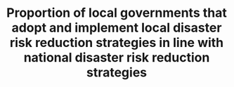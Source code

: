 ---
data_non_statistical: false
date_metadata_updated: February 2018 (Kali Kong)
goal_meta_link: http://unstats.un.org/sdgs/files/metadata-compilation/Metadata-Goal-1.pdf
goal_meta_link_page: 21
graph: binary
graph_status_notes: Posted
graph_title: Has the US established national and local disaster risk reduction strategies?
graph_type: line
graph_type_description: null
has_metadata: false
indicator: 1.5.4
indicator_name: Proportion of local governments that adopt and implement local disaster
  risk reduction strategies in line with national disaster risk reduction strategies
indicator_sort_order: 01.05.04
indicator_variable: disaster_rsk_rdctn
layout: indicator
periodicity: Annual
permalink: /1-5-4/
published: true
reporting_status: complete
sdg_goal: 1
source_active_1: true
source_agency_staff_email_1: Elan_P_Strait@nsc.eop.gov
source_agency_staff_name_1: Elan Strait
source_agency_survey_dataset_1: National Security Council/Executive Office of the
  President
source_notes_1: null
source_title_1: null
source_url_1: https://www.dhs.gov/presidential-policy-directive-8-national-preparedness
target: By 2030, build the resilience of the poor and those in vulnerable situations
  and reduce their exposure and vulnerability to climate-related extreme events and
  other economic, social and environmental shocks and disasters.
target_id: '1.5'
title: Proportion of local governments that adopt and implement local disaster risk
  reduction strategies in line with national disaster risk reduction strategies
un_designated_tier: '1'
unit_of_measure: Yes/No
us_method_of_computation: 'US Presidential Policy Directive 8: National Preparedness,
  including the National Preparedness Goal and the National Preparedness System'
variable_description: null
variable_notes: null
---